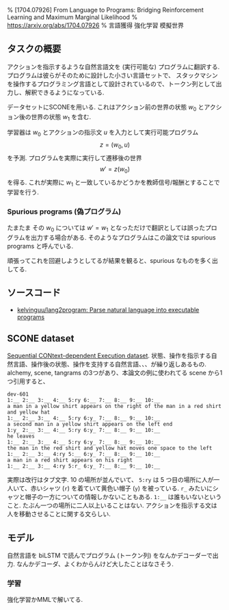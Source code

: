 % [1704.07926] From Language to Programs: Bridging Reinforcement Learning and Maximum Marginal Likelihood 
% https://arxiv.org/abs/1704.07926
% 言語獲得 強化学習 模擬世界

## タスクの概要

アクションを指示するような自然言語文を (実行可能な) プログラムに翻訳する.
プログラムは彼らがそのために設計した小さい言語セットで、
スタックマシンを操作するプログラミング言語として設計されているので、トークン列として出力し、解釈できるようになっている.

データセットにSCONEを用いる.
これはアクション前の世界の状態 $w_0$ とアクション後の世界の状態 $w_1$ を含む.

学習器は $w_0$ とアクションの指示文 $u$ を入力として実行可能プログラム
$$z = (w_0, u)$$
を予測.
プログラムを実際に実行して遷移後の世界
$$w' = z(w_0)$$
を得る.
これが実際に $w_1$ と一致しているかどうかを教師信号/報酬とすることで学習を行う.

### Spurious programs (偽プログラム)

たまたま その $w_0$ については $w'=w_1$ となっただけで翻訳としては誤ったプログラムを出力する場合がある.
そのようなプログラムはこの論文では spurious programs と呼んでいる.

頑張ってこれを回避しようとしてるが結果を観ると、spurious なものを多く出してる.

## ソースコード

- [kelvinguu/lang2program: Parse natural language into executable programs](https://github.com/kelvinguu/lang2program)

## SCONE dataset

[Sequential CONtext-dependent Execution dataset](https://nlp.stanford.edu/projects/scone/).
状態、操作を指示する自然言語、操作後の状態、操作を支持する自然言語、、、が繰り返しあるもの.
alchemy, scene, tangrams の3つがあり、本論文の例に使われてる scene から1つ引用すると、

```
dev-601
1:__ 2:__ 3:__ 4:__ 5:ry 6:__ 7:__ 8:__ 9:__ 10:__
a man in a yellow shirt appears on the right of the man in a red shirt and yellow hat
1:__ 2:__ 3:__ 4:__ 5:ry 6:y_ 7:__ 8:__ 9:__ 10:__
a second man in a yellow shirt appears on the left end
1:y_ 2:__ 3:__ 4:__ 5:ry 6:y_ 7:__ 8:__ 9:__ 10:__
he leaves
1:__ 2:__ 3:__ 4:__ 5:ry 6:y_ 7:__ 8:__ 9:__ 10:__
the man in the red shirt and yellow hat moves one space to the left
1:__ 2:__ 3:__ 4:ry 5:__ 6:y_ 7:__ 8:__ 9:__ 10:__
a man in a red shirt appears on his right
1:__ 2:__ 3:__ 4:ry 5:r_ 6:y_ 7:__ 8:__ 9:__ 10:__
```

実際は改行はタブ文字.
10 の場所が並んでいて、
`5:ry` は 5 つ目の場所に人が一人いて、赤いシャツ (`r`) を着ていて黄色い帽子 (`y`) を被っている.
`r_` みたいにシャツと帽子の一方についての情報しかないこともある.
`1:__` は誰もいないということ.
たぶん一つの場所に二人以上いることはない.
アクションを指示する文は人を移動させることに関する文らしい.

## モデル

自然言語を biLSTM で読んでプログラム (トークン列) をなんかデコーダーで出力.
なんかデコーダ、よくわからんけど大したことはなさそう.

### 学習

強化学習かMMLで解いてる.

